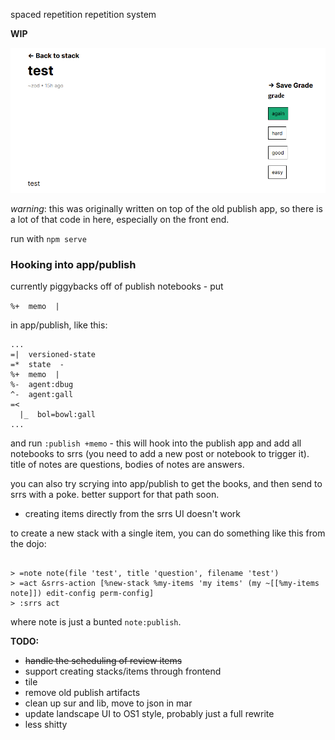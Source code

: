 spaced repetition repetition system

**WIP**

![Item view](screenshot.png)

*warning*: this was originally written on top of the old publish app, so there is a
lot of that code in here, especially on the front end. 

run with `npm serve`

### Hooking into app/publish

currently piggybacks off of publish notebooks - put 

`%+  memo  |`

in app/publish, like this:

``` hoon
...
=|  versioned-state
=*  state  -
%+  memo  |
%-  agent:dbug
^-  agent:gall
=<
  |_  bol=bowl:gall
...
```
and run `:publish +memo` - this will hook into the publish app and add all
notebooks to srrs (you need to add a new post or notebook to trigger it). title
of notes are questions, bodies of notes are answers.

you can also try scrying into app/publish to get the books, and then send to
srrs with a poke. better support for that path soon. 


- creating items directly from the srrs UI doesn't work


to create a new stack with a single item, you can do something like this from the dojo:

``` hoon

> =note note(file 'test', title 'question', filename 'test')
> =act &srrs-action [%new-stack %my-items 'my items' (my ~[[%my-items note]]) edit-config perm-config]
> :srrs act

```

where note is just a bunted `note:publish`.
  
**TODO:**
- ~~handle the scheduling of review items~~
- support creating stacks/items through frontend
- tile
- remove old publish artifacts
- clean up sur and lib, move to json in mar
- update landscape UI to OS1 style, probably just a full rewrite
- less shitty
